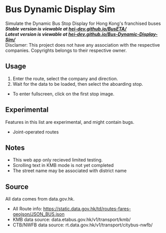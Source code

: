 # Bus Dynamic Display Sim
 Simulate the Dynamic Bus Stop Display for Hong Kong's franchised buses\
***Stable version is viewable at [hei-dev.github.io/BusETA/](https://hei-dev.github.io/BusETA/)***\
***Latest version is viewable at [hei-dev.github.io/Bus-Dynamic-Display-Sim/](https://hei-dev.github.io/Bus-Dynamic-Display-Sim/)***\
 Disclamer: This project does not have any association with the respective companies. Copyrights belongs to their respective owner.
 
## Usage
 1. Enter the route, select the company and direction.
 2. Wait for the data to be loaded, then select the aboarding stop.
 - To enter fullscreen, click on the first stop image.

## Experimental
  Features in this list are experimental, and might contain bugs.
 - Joint-operated routes

## Notes
 - This web app only recieved limited testing.
 - Scrolling text in KMB mode is not yet completed
 - The street name may be associated with district name

## Source
 All data comes from data.gov.hk.
 - All Route info: https://static.data.gov.hk/td/routes-fares-geojson/JSON_BUS.json
 - KMB data source: data.etabus.gov.hk/v1/transport/kmb/
 - CTB/NWFB data source: rt.data.gov.hk/v1/transport/citybus-nwfb/
